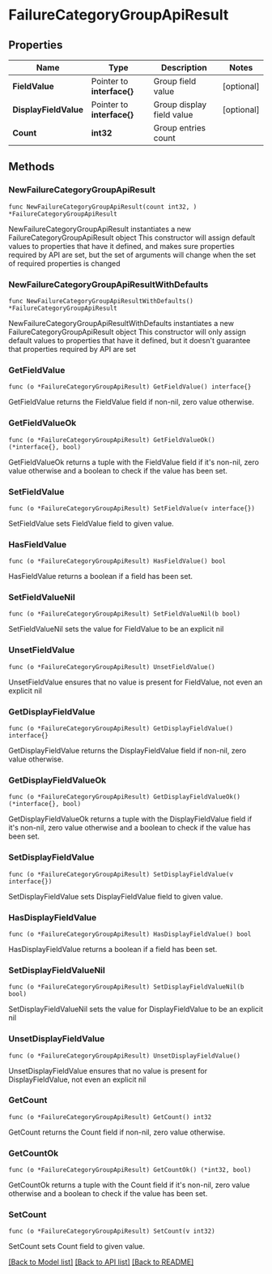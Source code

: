 # FailureCategoryGroupApiResult

## Properties

Name | Type | Description | Notes
------------ | ------------- | ------------- | -------------
**FieldValue** | Pointer to **interface{}** | Group field value | [optional] 
**DisplayFieldValue** | Pointer to **interface{}** | Group display field value | [optional] 
**Count** | **int32** | Group entries count | 

## Methods

### NewFailureCategoryGroupApiResult

`func NewFailureCategoryGroupApiResult(count int32, ) *FailureCategoryGroupApiResult`

NewFailureCategoryGroupApiResult instantiates a new FailureCategoryGroupApiResult object
This constructor will assign default values to properties that have it defined,
and makes sure properties required by API are set, but the set of arguments
will change when the set of required properties is changed

### NewFailureCategoryGroupApiResultWithDefaults

`func NewFailureCategoryGroupApiResultWithDefaults() *FailureCategoryGroupApiResult`

NewFailureCategoryGroupApiResultWithDefaults instantiates a new FailureCategoryGroupApiResult object
This constructor will only assign default values to properties that have it defined,
but it doesn't guarantee that properties required by API are set

### GetFieldValue

`func (o *FailureCategoryGroupApiResult) GetFieldValue() interface{}`

GetFieldValue returns the FieldValue field if non-nil, zero value otherwise.

### GetFieldValueOk

`func (o *FailureCategoryGroupApiResult) GetFieldValueOk() (*interface{}, bool)`

GetFieldValueOk returns a tuple with the FieldValue field if it's non-nil, zero value otherwise
and a boolean to check if the value has been set.

### SetFieldValue

`func (o *FailureCategoryGroupApiResult) SetFieldValue(v interface{})`

SetFieldValue sets FieldValue field to given value.

### HasFieldValue

`func (o *FailureCategoryGroupApiResult) HasFieldValue() bool`

HasFieldValue returns a boolean if a field has been set.

### SetFieldValueNil

`func (o *FailureCategoryGroupApiResult) SetFieldValueNil(b bool)`

 SetFieldValueNil sets the value for FieldValue to be an explicit nil

### UnsetFieldValue
`func (o *FailureCategoryGroupApiResult) UnsetFieldValue()`

UnsetFieldValue ensures that no value is present for FieldValue, not even an explicit nil
### GetDisplayFieldValue

`func (o *FailureCategoryGroupApiResult) GetDisplayFieldValue() interface{}`

GetDisplayFieldValue returns the DisplayFieldValue field if non-nil, zero value otherwise.

### GetDisplayFieldValueOk

`func (o *FailureCategoryGroupApiResult) GetDisplayFieldValueOk() (*interface{}, bool)`

GetDisplayFieldValueOk returns a tuple with the DisplayFieldValue field if it's non-nil, zero value otherwise
and a boolean to check if the value has been set.

### SetDisplayFieldValue

`func (o *FailureCategoryGroupApiResult) SetDisplayFieldValue(v interface{})`

SetDisplayFieldValue sets DisplayFieldValue field to given value.

### HasDisplayFieldValue

`func (o *FailureCategoryGroupApiResult) HasDisplayFieldValue() bool`

HasDisplayFieldValue returns a boolean if a field has been set.

### SetDisplayFieldValueNil

`func (o *FailureCategoryGroupApiResult) SetDisplayFieldValueNil(b bool)`

 SetDisplayFieldValueNil sets the value for DisplayFieldValue to be an explicit nil

### UnsetDisplayFieldValue
`func (o *FailureCategoryGroupApiResult) UnsetDisplayFieldValue()`

UnsetDisplayFieldValue ensures that no value is present for DisplayFieldValue, not even an explicit nil
### GetCount

`func (o *FailureCategoryGroupApiResult) GetCount() int32`

GetCount returns the Count field if non-nil, zero value otherwise.

### GetCountOk

`func (o *FailureCategoryGroupApiResult) GetCountOk() (*int32, bool)`

GetCountOk returns a tuple with the Count field if it's non-nil, zero value otherwise
and a boolean to check if the value has been set.

### SetCount

`func (o *FailureCategoryGroupApiResult) SetCount(v int32)`

SetCount sets Count field to given value.



[[Back to Model list]](../README.md#documentation-for-models) [[Back to API list]](../README.md#documentation-for-api-endpoints) [[Back to README]](../README.md)



